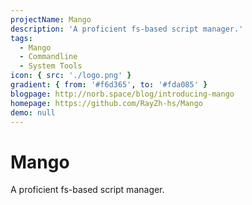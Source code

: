 ```yaml
---
projectName: Mango
description: 'A proficient fs-based script manager.'
tags:
  - Mango
  - Commandline
  - System Tools
icon: { src: './logo.png' }
gradient: { from: '#f6d365', to: '#fda085' }
blogpage: http://norb.space/blog/introducing-mango
homepage: https://github.com/RayZh-hs/Mango
demo: null
---
```


# Mango

A proficient fs-based script manager.